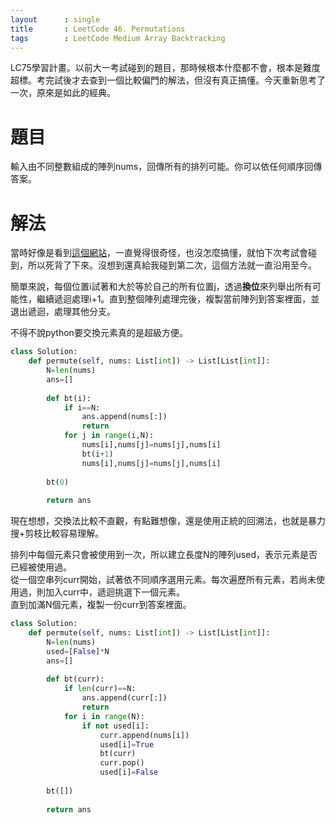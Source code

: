 ```yaml
--- 
layout      : single
title       : LeetCode 46. Permutations
tags        : LeetCode Medium Array Backtracking
---
```

LC75學習計畫。以前大一考試碰到的題目，那時候根本什麼都不會，根本是難度超標。考完試後才去查到一個比較偏門的解法，但沒有真正搞懂。今天重新思考了一次，原來是如此的經典。

# 題目
輸入由不同整數組成的陣列nums，回傳所有的排列可能。你可以依任何順序回傳答案。  

# 解法
當時好像是看到[這個網站](https://www.geeksforgeeks.org/write-a-c-program-to-print-all-permutations-of-a-given-string/)，一直覺得很奇怪，也沒怎麼搞懂，就怕下次考試會碰到，所以死背了下來。沒想到還真給我碰到第二次，這個方法就一直沿用至今。  

簡單來說，每個位置i試著和大於等於自己的所有位置j，透過**換位**來列舉出所有可能性，繼續遞迴處理i+1。直到整個陣列處理完後，複製當前陣列到答案裡面，並退出遞迴，處理其他分支。  

不得不說python要交換元素真的是超級方便。

```python
class Solution:
    def permute(self, nums: List[int]) -> List[List[int]]:
        N=len(nums)
        ans=[]
        
        def bt(i):
            if i==N:
                ans.append(nums[:])
                return
            for j in range(i,N):
                nums[i],nums[j]=nums[j],nums[i]
                bt(i+1)
                nums[i],nums[j]=nums[j],nums[i]
        
        bt(0)
        
        return ans
```

現在想想，交換法比較不直觀，有點難想像，還是使用正統的回溯法，也就是暴力搜+剪枝比較容易理解。  

排列中每個元素只會被使用到一次，所以建立長度N的陣列used，表示元素是否已經被使用過。  
從一個空串列curr開始，試著依不同順序選用元素。每次遍歷所有元素，若尚未使用過，則加入curr中，遞迴挑選下一個元素。  
直到加滿N個元素，複製一份curr到答案裡面。  

```python
class Solution:
    def permute(self, nums: List[int]) -> List[List[int]]:
        N=len(nums)
        used=[False]*N
        ans=[]
        
        def bt(curr):
            if len(curr)==N:
                ans.append(curr[:])
                return 
            for i in range(N):
                if not used[i]:
                    curr.append(nums[i])
                    used[i]=True
                    bt(curr)
                    curr.pop()
                    used[i]=False
        
        bt([])
        
        return ans
```